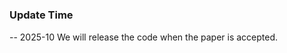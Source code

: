 <p align="center">
  <h1 align="center"></h1>


### Update Time
-- 2025-10 We will release the code when the paper is accepted.
